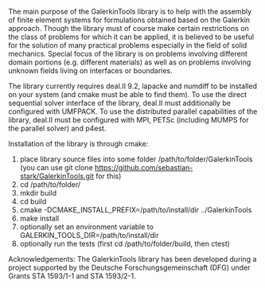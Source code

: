 The main purpose of the GalerkinTools library is to help with the
assembly of finite element systems for formulations obtained based on the Galerkin approach. Though the library must
of course make certain restrictions on the class of problems for which it can be applied, it is believed to
be useful for the solution of many practical problems especially in the field of solid mechanics. Special focus of
the library is on problems involving different domain portions (e.g. different materials) as well as on problems
involving unknown fields living on interfaces or boundaries.

The library currently requires deal.II 9.2, lapacke and numdiff to be installed on your system (and cmake must be able to find them).
To use the direct sequential solver interface of the library, deal.II must additionally be configured with UMFPACK.
To use the distributed parallel capabilities of the library, deal.II must be configured with MPI, PETSc (including MUMPS for the parallel solver) and p4est.

Installation of the library is through cmake:

1. place library source files into some folder /path/to/folder/GalerkinTools (you can use git clone https://github.com/sebastian-stark/GalerkinTools.git for this)
2. cd /path/to/folder/
3. mkdir build
4. cd build
5. cmake -DCMAKE_INSTALL_PREFIX=/path/to/install/dir ../GalerkinTools
6. make install
7. optionally set an environment variable to GALERKIN_TOOLS_DIR=/path/to/install/dir
8. optionally run the tests (first cd /path/to/folder/build, then ctest)

Acknowledgements:
The GalerkinTools library has been developed during a project supported by the Deutsche Forschungsgemeinschaft (DFG) under Grants STA 1593/1-1 and STA 1593/2-1.

